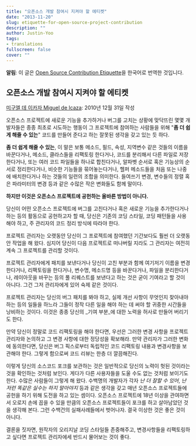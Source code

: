 ```yaml
---
title: "오픈소스 개발 참여시 지켜야 할 에티켓"
date: "2013-11-20"
slug: etiquette-for-open-source-project-contribution
description: ""
author: Justin-Yoo
tags:
- translations
fullscreen: false
cover: ""
---
```


**알림**: 이 글은 [Open Source Contribution Etiquette](http://tirania.org/blog/archive/2010/Dec-31.html)을 한국어로 번역한 것입니다.

## 오픈소스 개발 참여시 지켜야 할 에티켓

[미구엘 데 이카자 Miguel de Icaza](http://tirania.org/blog): 2010년 12월 31일 작성

오픈소스 프로젝트에 새로운 기능을 추가하거나 버그를 고치는 상황에 맞닥뜨린 몇몇 개발자들은 종종 최초로 시도하는 행동이 그 프로젝트에 참여하는 사람들을 위해 "**좀 더 쉽게 해줄 수 있는**" 코드를 만들어 준다고 하는 잘못된 생각을 갖고 있는 듯 하다.

**좀 더 쉽게 해줄 수 있는**, 이 말은 보통 메소드, 필드, 속성, 지역변수 같은 것들의 이름을 바꾼다거나, 메소드, 클라스들을 리팩토링 한다거나, 코드를 분리해서 다른 파일로 저장한다거나, 또는 여러 코드 파일들을 하나로 합친다거나, 알파벳 순서로 혹은 기능상의 순서로 정리한다거나, 비슷한 기능들을 묶어놓는다거나, 헬퍼 메소드들을 처음 또는 나중에 배치한다거나 하는 것들의 일련의 조합을 의미한다. 들여쓰기 변경, 변수들의 정렬 혹은 파라미터의 변경 등과 같은 수많은 작은 변화들도 함께 말이다.

**하지만 이것은 오픈소스 프로젝트에 공헌하는 올바른 방법이 아니다.**

당신이 어떤 오픈소스 프로젝트에 버그를 고친다거나 혹은 새로운 기능을 추가한다거나 하는 등의 활동으로 공헌하고자 할 때, 당신은 기존의 코딩 스타일, 코딩 패턴들을 사용해야 하고, 주 관리자의 코드 정리 방식에 따라야 한다.

프로젝트 관리자는 오랫동안 당신이 그 프로젝트에 참여했던 기간보다도 훨씬 더 오랫동안 작업을 해 왔다. 심지어 당신이 다음 프로젝트로 떠나버릴 지라도 그 관리자는 여전히 계속 그 프로젝트를 관리할 것이다.

프로젝트 관리자에게 패치를 보낸다거나 당신이 고친 부분과 함께 여기저기 이름을 변경한다거나, 리팩토링을 한다거나, 변수명, 메소드명 등을 바꾼다거나, 파일을 분리한다거나, 레이아웃을 바꾸는 등의 풀 리퀘스트를 보낸다고 하는 것은 굳이 기여라고 할 것이 아니다. 그건 그저 관리자에게 있어 숙제 같은 것이다.

프로젝트 관리자는 당신의 버그 패치를 봐야 하고, 실제 개선 사항이 무엇인지 찾아내야 하는 등의 일들을 하느라 그들이 정작 다른 일을 해야 하는 데 써야 할 귀중한 시간들을 낭비하는 것이다. 이것은 종종 당신의 _기여 부분_에 대한 노력을 허사로 만들어 버리기도 한다.

만약 당신이 정말로 코드 리팩토링을 해야 한다면, 우선은 그러한 변경 사항을 프로젝트 관리자와 논의하고 그 변경 사항에 대한 정당성을 확보해라. 만약 관리자가 그러한 변화에 동의한다면, 당신은 버그 픽스로부터 독립적인 코드 리팩토링 내용과 변경사항을 보관해야 한다. 그렇게 함으로써 코드 리뷰는 한층 더 깔끔해진다.

이렇게 당신의 소스코드 포크를 보관하는 것은 일반적으로 당신의 노력이 헛된 것이라는 것을 확인하는 것처럼 보인다. 게다가 다른 사용자들을 도울 수도 없는 것처럼 보이기도 한다. 수많은 사람들이 그렇게 해 왔다. 수백명의 개발자가 각자 _난 더 잘할 수 있어_, _난 저런 똑같은 실수는 하지 말아야지_ 등과 같은 생각을 갖고 매년 오픈소스 프로젝트들에 공헌을 하기 위해 도전을 하고 있는 셈이다. 오픈소스 프로젝트에 18년 이상을 관여하면서 오로지 손에 꼽을 수 있을 만큼의 오픈소스 프로젝트들이 포크를 하고 살아남았던 것을 생각해 본다. 그런 수백건의 실패사례들에서 벗어나자. 결국 이상한 것은 좋은 것이 아니다.

결론을 짓자면, 원작자의 오리지날 코딩 스타일들 존중해주고, 변경사항들을 리팩토링하고 싶다면 프로젝트 관리자에세 반드시 물어보는 것이 좋다.
